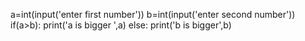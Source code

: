 a=int(input('enter first number'))
b=int(input('enter second number'))
if(a>b):
    print('a is bigger ',a)
else:
        print('b is bigger',b)
